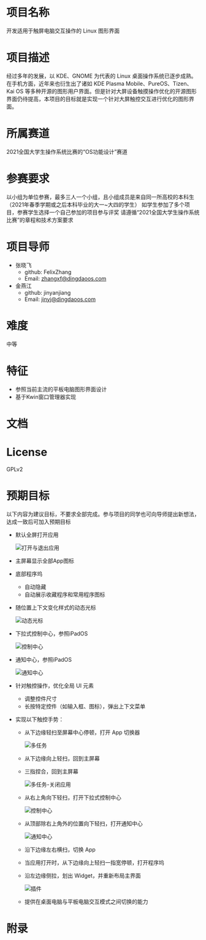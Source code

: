 # 项目名称
开发适用于触屏电脑交互操作的 Linux 图形界面
# 项目描述
经过多年的发展，以 KDE、GNOME 为代表的 Linux 桌面操作系统已逐步成熟。在手机方面，近年来也衍生出了诸如 KDE Plasma Mobile、PureOS、Tizen、Kai OS 等多种开源的图形用户界面。但是针对大屏设备触摸操作优化的开源图形界面仍待提高，本项目的目标就是实现一个针对大屏触控交互进行优化的图形界面。
# 所属赛道
2021全国大学生操作系统比赛的“OS功能设计”赛道
# 参赛要求
以小组为单位参赛，最多三人一个小组，且小组成员是来自同一所高校的本科生（2021年春季学期或之后本科毕业的大一~大四的学生）
如学生参加了多个项目，参赛学生选择一个自己参加的项目参与评奖
请遵循“2021全国大学生操作系统比赛”的章程和技术方案要求
# 项目导师
* 张晓飞
  * github: FelixZhang
  * Email: zhangxf@dingdaoos.com
* 金燕江
  * github: jinyanjiang
  * Email: jinyj@dingdaoos.com
# 难度
中等
# 特征
* 参照当前主流的平板电脑图形界面设计
* 基于Kwin窗口管理器实现
# 文档
# License
GPLv2
# 预期目标
以下内容为建议目标，不要求全部完成。参与项目的同学也可向导师提出新想法，达成一致后可加入预期目标
* 默认全屏打开应用

  ![打开与退出应用](/images/打开与退出应用.gif)
* 主屏幕显示全部App图标
* 底部程序坞
  * 自动隐藏
  * 自动展示收藏程序和常用程序图标
* 随位置上下文变化样式的动态光标

  ![动态光标](/images/动态光标.gif)
* 下拉式控制中心，参照iPadOS

  ![控制中心](/images/控制中心.gif)
* 通知中心，参照iPadOS

  ![通知中心](/images/通知中心.gif)
* 针对触控操作，优化全局 UI 元素
  * 调整控件尺寸
  * 长按特定控件（如输入框、图标），弹出上下文菜单
* 实现以下触控手势：
  * 从下边缘轻扫至屏幕中心停顿，打开 App 切换器

    ![多任务](/images/多任务.gif)
  * 从下边缘向上轻扫，回到主屏幕
  * 三指捏合，回到主屏幕

    ![多任务-关闭应用](/images/多任务-关闭应用.gif)
  * 从右上角向下轻扫，打开下拉式控制中心

    ![控制中心](/images/控制中心.gif)
  * 从顶部除右上角外的位置向下轻扫，打开通知中心

    ![通知中心](/images/通知中心.gif)
  * 沿下边缘左右横扫，切换 App
  * 当应用打开时，从下边缘向上轻扫一指宽停顿，打开程序坞
  * 沿左边缘侧拉，划出 Widget，并重新布局主界面

    ![插件](/images/插件.gif)
  * 提供在桌面电脑与平板电脑交互模式之间切换的能力
# 附录

